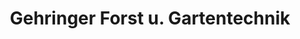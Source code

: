---
title: "Gehringer Forst u. Gartentechnik"
url: /wutoeschingen/gehringer-forst-u-gartentechnik/
shop: Platzpflege
---